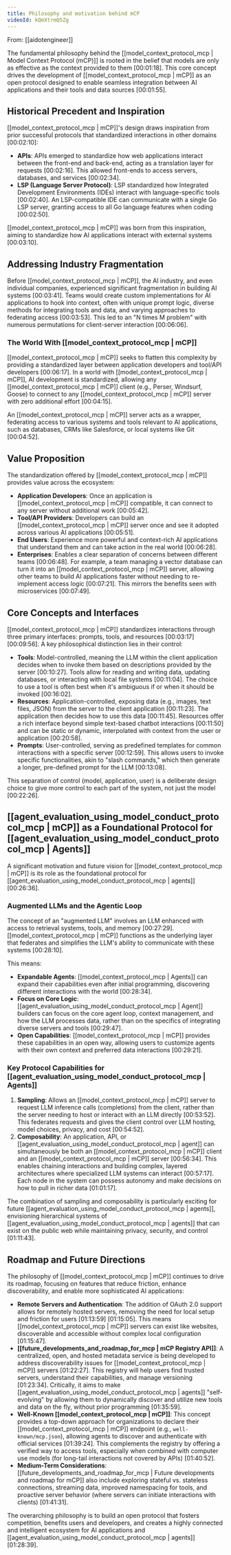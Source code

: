 ```yaml
---
title: Philosophy and motivation behind mCP
videoId: kQmXtrmQ5Zg
---
```


From: [[aidotengineer]] <br/> 

The fundamental philosophy behind the [[model_context_protocol_mcp | Model Context Protocol (mCP)]] is rooted in the belief that models are only as effective as the context provided to them <a class="yt-timestamp" data-t="00:01:18">[00:01:18]</a>. This core concept drives the development of [[model_context_protocol_mcp | mCP]] as an open protocol designed to enable seamless integration between AI applications and their tools and data sources <a class="yt-timestamp" data-t="00:01:55">[00:01:55]</a>.

## Historical Precedent and Inspiration
[[model_context_protocol_mcp | mCP]]'s design draws inspiration from prior successful protocols that standardized interactions in other domains <a class="yt-timestamp" data-t="00:02:10">[00:02:10]</a>:
*   **APIs**: APIs emerged to standardize how web applications interact between the front-end and back-end, acting as a translation layer for requests <a class="yt-timestamp" data-t="00:02:16">[00:02:16]</a>. This allowed front-ends to access servers, databases, and services <a class="yt-timestamp" data-t="00:02:34">[00:02:34]</a>.
*   **LSP (Language Server Protocol)**: LSP standardized how Integrated Development Environments (IDEs) interact with language-specific tools <a class="yt-timestamp" data-t="00:02:40">[00:02:40]</a>. An LSP-compatible IDE can communicate with a single Go LSP server, granting access to all Go language features when coding <a class="yt-timestamp" data-t="00:02:50">[00:02:50]</a>.

[[model_context_protocol_mcp | mCP]] was born from this inspiration, aiming to standardize how AI applications interact with external systems <a class="yt-timestamp" data-t="00:03:10">[00:03:10]</a>.

## Addressing Industry Fragmentation
Before [[model_context_protocol_mcp | mCP]], the AI industry, and even individual companies, experienced significant fragmentation in building AI systems <a class="yt-timestamp" data-t="00:03:41">[00:03:41]</a>. Teams would create custom implementations for AI applications to hook into context, often with unique prompt logic, diverse methods for integrating tools and data, and varying approaches to federating access <a class="yt-timestamp" data-t="00:03:53">[00:03:53]</a>. This led to an "N times M problem" with numerous permutations for client-server interaction <a class="yt-timestamp" data-t="00:06:06">[00:06:06]</a>.

### The World With [[model_context_protocol_mcp | mCP]]
[[model_context_protocol_mcp | mCP]] seeks to flatten this complexity by providing a standardized layer between application developers and tool/API developers <a class="yt-timestamp" data-t="00:06:17">[00:06:17]</a>. In a world with [[model_context_protocol_mcp | mCP]], AI development is standardized, allowing any [[model_context_protocol_mcp | mCP]] client (e.g., Perser, Windsurf, Goose) to connect to any [[model_context_protocol_mcp | mCP]] server with zero additional effort <a class="yt-timestamp" data-t="00:04:15">[00:04:15]</a>.

An [[model_context_protocol_mcp | mCP]] server acts as a wrapper, federating access to various systems and tools relevant to AI applications, such as databases, CRMs like Salesforce, or local systems like Git <a class="yt-timestamp" data-t="00:04:52">[00:04:52]</a>.

## Value Proposition
The standardization offered by [[model_context_protocol_mcp | mCP]] provides value across the ecosystem:
*   **Application Developers**: Once an application is [[model_context_protocol_mcp | mCP]] compatible, it can connect to any server without additional work <a class="yt-timestamp" data-t="00:05:42">[00:05:42]</a>.
*   **Tool/API Providers**: Developers can build an [[model_context_protocol_mcp | mCP]] server once and see it adopted across various AI applications <a class="yt-timestamp" data-t="00:05:51">[00:05:51]</a>.
*   **End Users**: Experience more powerful and context-rich AI applications that understand them and can take action in the real world <a class="yt-timestamp" data-t="00:06:28">[00:06:28]</a>.
*   **Enterprises**: Enables a clear separation of concerns between different teams <a class="yt-timestamp" data-t="00:06:48">[00:06:48]</a>. For example, a team managing a vector database can turn it into an [[model_context_protocol_mcp | mCP]] server, allowing other teams to build AI applications faster without needing to re-implement access logic <a class="yt-timestamp" data-t="00:07:21">[00:07:21]</a>. This mirrors the benefits seen with microservices <a class="yt-timestamp" data-t="00:07:49">[00:07:49]</a>.

## Core Concepts and Interfaces
[[model_context_protocol_mcp | mCP]] standardizes interactions through three primary interfaces: prompts, tools, and resources <a class="yt-timestamp" data-t="00:03:17">[00:03:17]</a> <a class="yt-timestamp" data-t="00:09:56">[00:09:56]</a>. A key philosophical distinction lies in their control:

*   **Tools**: Model-controlled, meaning the LLM within the client application decides when to invoke them based on descriptions provided by the server <a class="yt-timestamp" data-t="00:10:27">[00:10:27]</a>. Tools allow for reading and writing data, updating databases, or interacting with local file systems <a class="yt-timestamp" data-t="00:11:04">[00:11:04]</a>. The choice to use a tool is often best when it's ambiguous if or when it should be invoked <a class="yt-timestamp" data-t="00:16:02">[00:16:02]</a>.
*   **Resources**: Application-controlled, exposing data (e.g., images, text files, JSON) from the server to the client application <a class="yt-timestamp" data-t="00:11:23">[00:11:23]</a>. The application then decides how to use this data <a class="yt-timestamp" data-t="00:11:45">[00:11:45]</a>. Resources offer a rich interface beyond simple text-based chatbot interactions <a class="yt-timestamp" data-t="00:11:50">[00:11:50]</a> and can be static or dynamic, interpolated with context from the user or application <a class="yt-timestamp" data-t="00:20:58">[00:20:58]</a>.
*   **Prompts**: User-controlled, serving as predefined templates for common interactions with a specific server <a class="yt-timestamp" data-t="00:12:59">[00:12:59]</a>. This allows users to invoke specific functionalities, akin to "slash commands," which then generate a longer, pre-defined prompt for the LLM <a class="yt-timestamp" data-t="00:13:08">[00:13:08]</a>.

This separation of control (model, application, user) is a deliberate design choice to give more control to each part of the system, not just the model <a class="yt-timestamp" data-t="00:22:26">[00:22:26]</a>.

## [[agent_evaluation_using_model_conduct_protocol_mcp | mCP]] as a Foundational Protocol for [[agent_evaluation_using_model_conduct_protocol_mcp | Agents]]
A significant motivation and future vision for [[model_context_protocol_mcp | mCP]] is its role as the foundational protocol for [[agent_evaluation_using_model_conduct_protocol_mcp | agents]] <a class="yt-timestamp" data-t="00:26:36">[00:26:36]</a>.

### Augmented LLMs and the Agentic Loop
The concept of an "augmented LLM" involves an LLM enhanced with access to retrieval systems, tools, and memory <a class="yt-timestamp" data-t="00:27:29">[00:27:29]</a>. [[model_context_protocol_mcp | mCP]] functions as the underlying layer that federates and simplifies the LLM's ability to communicate with these systems <a class="yt-timestamp" data-t="00:28:10">[00:28:10]</a>.

This means:
*   **Expandable Agents**: [[model_context_protocol_mcp | Agents]] can expand their capabilities even after initial programming, discovering different interactions with the world <a class="yt-timestamp" data-t="00:28:34">[00:28:34]</a>.
*   **Focus on Core Logic**: [[agent_evaluation_using_model_conduct_protocol_mcp | Agent]] builders can focus on the core agent loop, context management, and how the LLM processes data, rather than on the specifics of integrating diverse servers and tools <a class="yt-timestamp" data-t="00:29:47">[00:29:47]</a>.
*   **Open Capabilities**: [[model_context_protocol_mcp | mCP]] provides these capabilities in an open way, allowing users to customize agents with their own context and preferred data interactions <a class="yt-timestamp" data-t="00:29:21">[00:29:21]</a>.

### Key Protocol Capabilities for [[agent_evaluation_using_model_conduct_protocol_mcp | Agents]]

1.  **Sampling**: Allows an [[model_context_protocol_mcp | mCP]] server to request LLM inference calls (completions) from the client, rather than the server needing to host or interact with an LLM directly <a class="yt-timestamp" data-t="00:53:52">[00:53:52]</a>. This federates requests and gives the client control over LLM hosting, model choices, privacy, and cost <a class="yt-timestamp" data-t="00:54:52">[00:54:52]</a>.
2.  **Composability**: An application, API, or [[agent_evaluation_using_model_conduct_protocol_mcp | agent]] can simultaneously be both an [[model_context_protocol_mcp | mCP]] client and an [[model_context_protocol_mcp | mCP]] server <a class="yt-timestamp" data-t="00:56:34">[00:56:34]</a>. This enables chaining interactions and building complex, layered architectures where specialized LLM systems can interact <a class="yt-timestamp" data-t="00:57:17">[00:57:17]</a>. Each node in the system can possess autonomy and make decisions on how to pull in richer data <a class="yt-timestamp" data-t="01:01:17">[01:01:17]</a>.

The combination of sampling and composability is particularly exciting for future [[agent_evaluation_using_model_conduct_protocol_mcp | agents]], envisioning hierarchical systems of [[agent_evaluation_using_model_conduct_protocol_mcp | agents]] that can exist on the public web while maintaining privacy, security, and control <a class="yt-timestamp" data-t="01:11:43">[01:11:43]</a>.

## Roadmap and Future Directions
The philosophy of [[model_context_protocol_mcp | mCP]] continues to drive its roadmap, focusing on features that reduce friction, enhance discoverability, and enable more sophisticated AI applications:

*   **Remote Servers and Authentication**: The addition of OAuth 2.0 support allows for remotely hosted servers, removing the need for local setup and friction for users <a class="yt-timestamp" data-t="01:13:59">[01:13:59]</a> <a class="yt-timestamp" data-t="01:15:05">[01:15:05]</a>. This means [[model_context_protocol_mcp | mCP]] servers can exist like websites, discoverable and accessible without complex local configuration <a class="yt-timestamp" data-t="01:15:47">[01:15:47]</a>.
*   **[[future_developments_and_roadmap_for_mcp | mCP Registry API]]**: A centralized, open, and hosted metadata service is being developed to address discoverability issues for [[model_context_protocol_mcp | mCP]] servers <a class="yt-timestamp" data-t="01:22:27">[01:22:27]</a>. This registry will help users find trusted servers, understand their capabilities, and manage versioning <a class="yt-timestamp" data-t="01:23:34">[01:23:34]</a>. Critically, it aims to make [[agent_evaluation_using_model_conduct_protocol_mcp | agents]] "self-evolving" by allowing them to dynamically discover and utilize new tools and data on the fly, without prior programming <a class="yt-timestamp" data-t="01:35:59">[01:35:59]</a>.
*   **Well-Known [[model_context_protocol_mcp | mCP]]**: This concept provides a top-down approach for organizations to declare their [[model_context_protocol_mcp | mCP]] endpoint (e.g., `well-known/mcp.json`), allowing agents to discover and authenticate with official services <a class="yt-timestamp" data-t="01:39:24">[01:39:24]</a>. This complements the registry by offering a verified way to access tools, especially when combined with computer use models (for long-tail interactions not covered by APIs) <a class="yt-timestamp" data-t="01:40:52">[01:40:52]</a>.
*   **Medium-Term Considerations**: [[future_developments_and_roadmap_for_mcp | Future developments and roadmap for mCP]] also include exploring stateful vs. stateless connections, streaming data, improved namespacing for tools, and proactive server behavior (where servers can initiate interactions with clients) <a class="yt-timestamp" data-t="01:41:31">[01:41:31]</a>.

The overarching philosophy is to build an open protocol that fosters competition, benefits users and developers, and creates a highly connected and intelligent ecosystem for AI applications and [[agent_evaluation_using_model_conduct_protocol_mcp | agents]] <a class="yt-timestamp" data-t="01:28:39">[01:28:39]</a>.